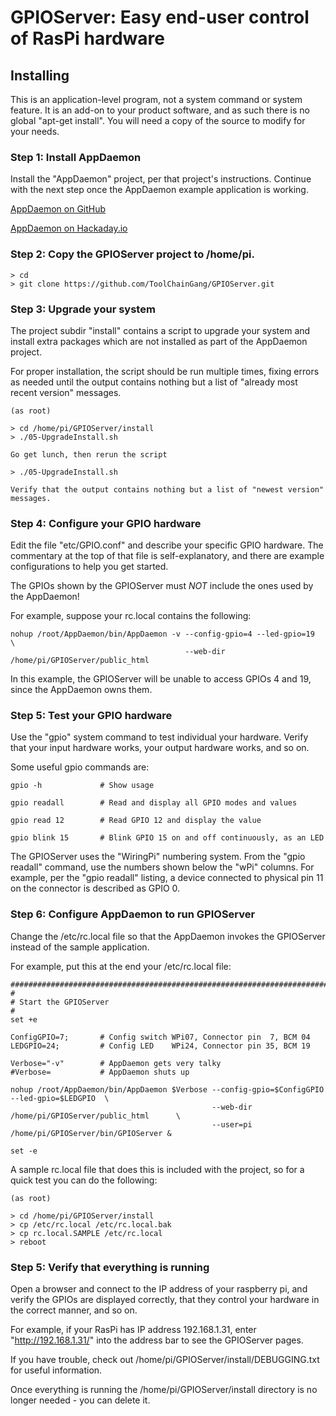 # GPIOServer: Easy end-user control of RasPi hardware

## Installing

This is an application-level program, not a system command or system feature. It is an add-on to your
product software, and as such there is no global "apt-get install". You will need a copy of the source
to modify for your needs.

### Step 1: Install AppDaemon

Install the "AppDaemon" project, per that project's instructions. Continue with the next step
once the AppDaemon example application is working.

[AppDaemon on GitHub](https://github.com/ToolChainGang/AppDaemon "AppDaemon on GitHub")

[AppDaemon on Hackaday.io](https://hackaday.io/project/175543-easy-raspi-configuration "App daemon on Hackaday.io")

### Step 2: Copy the GPIOServer project to /home/pi.


```
> cd
> git clone https://github.com/ToolChainGang/GPIOServer.git
```

### Step 3: Upgrade your system 

The project subdir "install" contains a script to upgrade your system and install extra packages
which are not installed as part of the AppDaemon project.

For proper installation, the script should be run multiple times, fixing errors as needed until the
output contains nothing but a list of "already most recent version" messages.

```
(as root)

> cd /home/pi/GPIOServer/install
> ./05-UpgradeInstall.sh

Go get lunch, then rerun the script

> ./05-UpgradeInstall.sh

Verify that the output contains nothing but a list of "newest version" messages.

```

### Step 4: Configure your GPIO hardware

Edit the file "etc/GPIO.conf" and describe your specific GPIO hardware.
The commentary at the top of that file is self-explanatory, and there are
example configurations to help you get started.

The GPIOs shown by the GPIOServer must *NOT* include the ones used by the AppDaemon!

For example, suppose your rc.local contains the following:

```
nohup /root/AppDaemon/bin/AppDaemon -v --config-gpio=4 --led-gpio=19  \
                                       --web-dir /home/pi/GPIOServer/public_html
```

In this example, the GPIOServer will be unable to access GPIOs 4 and 19, since the AppDaemon
owns them.

### Step 5: Test your GPIO hardware

Use the "gpio" system command to test individual your hardware. Verify that your input
hardware works, your output hardware works, and so on.

Some useful gpio commands are:

```
gpio -h             # Show usage

gpio readall        # Read and display all GPIO modes and values

gpio read 12        # Read GPIO 12 and display the value

gpio blink 15       # Blink GPIO 15 on and off continuously, as an LED
```

The GPIOServer uses the "WiringPi" numbering system. From the "gpio readall" command,
use the numbers shown below the "wPi" columns. For example, per the "gpio readall"
listing, a device connected to physical pin 11 on the connector is described as
GPIO 0.

### Step 6: Configure AppDaemon to run GPIOServer

Change the /etc/rc.local file so that the AppDaemon invokes the GPIOServer instead of the
sample application.

For example, put this at the end your /etc/rc.local file:

```
########################################################################################################################
#
# Start the GPIOServer
#
set +e

ConfigGPIO=7;       # Config switch WPi07, Connector pin  7, BCM 04
LEDGPIO=24;         # Config LED    WPi24, Connector pin 35, BCM 19

Verbose="-v"        # AppDaemon gets very talky
#Verbose=           # AppDaemon shuts up

nohup /root/AppDaemon/bin/AppDaemon $Verbose --config-gpio=$ConfigGPIO --led-gpio=$LEDGPIO  \
                                             --web-dir /home/pi/GPIOServer/public_html      \
                                             --user=pi /home/pi/GPIOServer/bin/GPIOServer &

set -e
```

A sample rc.local file that does this is included with the project, so for a quick test you can do the following:

```
(as root) 

> cd /home/pi/GPIOServer/install
> cp /etc/rc.local /etc/rc.local.bak
> cp rc.local.SAMPLE /etc/rc.local
> reboot
```

### Step 5: Verify that everything is running

Open a browser and connect to the IP address of your raspberry pi, and verify the GPIOs are displayed correctly,
that they control your hardware in the correct manner, and so on.

For example, if your RasPi has IP address 192.168.1.31, enter "http://192.168.1.31/" into the address bar to
see the GPIOServer pages.

If you have trouble, check out /home/pi/GPIOServer/install/DEBUGGING.txt for useful information.

Once everything is running the /home/pi/GPIOServer/install directory is no longer needed - you can delete it.
